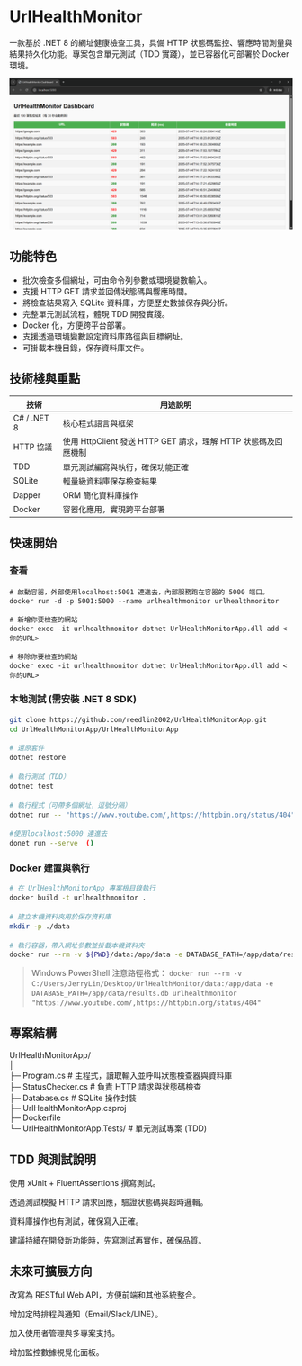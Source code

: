 # UrlHealthMonitor
一款基於 .NET 8 的網址健康檢查工具，具備 HTTP 狀態碼監控、響應時間測量與結果持久化功能。專案包含單元測試（TDD 實踐），並已容器化可部署於 Docker 環境。

![HTML Image](dashboard.png)
## 功能特色
* 批次檢查多個網址，可由命令列參數或環境變數輸入。
* 支援 HTTP GET 請求並回傳狀態碼與響應時間。
* 將檢查結果寫入 SQLite 資料庫，方便歷史數據保存與分析。
* 完整單元測試流程，體現 TDD 開發實踐。
* Docker 化，方便跨平台部署。
* 支援透過環境變數設定資料庫路徑與目標網址。
* 可掛載本機目錄，保存資料庫文件。

## 技術棧與重點
| 技術          | 用途說明                                          |
| ----------- | --------------------------------------------- |
| C# / .NET 8 | 核心程式語言與框架                                     |
| HTTP 協議     | 使用 HttpClient 發送 HTTP GET 請求，理解 HTTP 狀態碼及回應機制 |
| TDD         | 單元測試編寫與執行，確保功能正確                              |
| SQLite      | 輕量級資料庫保存檢查結果                                  |
| Dapper      | ORM 簡化資料庫操作                                   |
| Docker      | 容器化應用，實現跨平台部署                                 |

## 快速開始

### 查看
```
# 啟動容器，外部使用localhost:5001 連進去，內部服務跑在容器的 5000 端口。
docker run -d -p 5001:5000 --name urlhealthmonitor urlhealthmonitor

# 新增你要檢查的網站
docker exec -it urlhealthmonitor dotnet UrlHealthMonitorApp.dll add <你的URL>

# 移除你要檢查的網站
docker exec -it urlhealthmonitor dotnet UrlHealthMonitorApp.dll add <你的URL>
```

### 本地測試 (需安裝 .NET 8 SDK)
```bash
git clone https://github.com/reedlin2002/UrlHealthMonitorApp.git
cd UrlHealthMonitorApp/UrlHealthMonitorApp

# 還原套件
dotnet restore

# 執行測試（TDD）
dotnet test

# 執行程式（可帶多個網址，逗號分隔）
dotnet run -- "https://www.youtube.com/,https://httpbin.org/status/404"

#使用localhost:5000 連進去
donet run --serve  ()
```

### Docker 建置與執行
```bash
# 在 UrlHealthMonitorApp 專案根目錄執行
docker build -t urlhealthmonitor .

# 建立本機資料夾用於保存資料庫
mkdir -p ./data

# 執行容器，帶入網址參數並掛載本機資料夾
docker run --rm -v ${PWD}/data:/app/data -e DATABASE_PATH=/app/data/results.db urlhealthmonitor "https://www.youtube.com/,https://httpbin.org/status/404"
```

> Windows PowerShell 注意路徑格式：
`docker run --rm -v C:/Users/JerryLin/Desktop/UrlHealthMonitor/data:/app/data -e
DATABASE_PATH=/app/data/results.db urlhealthmonitor
"https://www.youtube.com/,https://httpbin.org/status/404"`

## 專案結構

UrlHealthMonitorApp/ <br>
│ <br>
├─ Program.cs         # 主程式，讀取輸入並呼叫狀態檢查器與資料庫 <br>
├─ StatusChecker.cs   # 負責 HTTP 請求與狀態碼檢查 <br>
├─ Database.cs        # SQLite 操作封裝 <br>
├─ UrlHealthMonitorApp.csproj <br>
├─ Dockerfile <br>
└─ UrlHealthMonitorApp.Tests/  # 單元測試專案 (TDD) <br>

## TDD 與測試說明
使用 xUnit + FluentAssertions 撰寫測試。

透過測試模擬 HTTP 請求回應，驗證狀態碼與超時邏輯。

資料庫操作也有測試，確保寫入正確。

建議持續在開發新功能時，先寫測試再實作，確保品質。

## 未來可擴展方向
改寫為 RESTful Web API，方便前端和其他系統整合。

增加定時排程與通知（Email/Slack/LINE）。

加入使用者管理與多專案支持。

增加監控數據視覺化面板。

